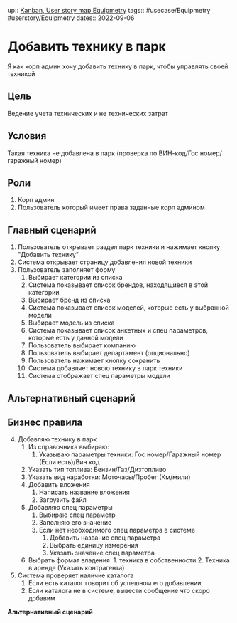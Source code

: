 up:: [Kanban, User story map Equipmetry](../Kanban,%20User%20story%20map%20Equipmetry.md)
tags:: #usecase/Equipmetry #userstory/Equipmetry 
dates:: 2022-09-06

# Добавить технику в парк

Я как корп админ хочу добавить технику в парк, чтобы управлять своей техникой

## Цель
Ведение учета технических и не технических затрат

## Условия
Такая техника не добавлена в парк (проверка по ВИН-код/Гос номер/гаражный номер)

## Роли
1.  Корп админ
2.  Пользователь который имеет права заданные корп админом


## Главный сценарий
1.  Пользователь открывает раздел парк техники и нажимает кнопку "Добавить технику"
2. Система открывает страницу добавления новой техники
3. Пользователь заполняет форму
	1. Выбирает категории из списка
	2. Система показывает список брендов, находящиеся в этой категории
	3. Выбирает бренд из списка
	4. Система показывает список моделей, которые есть у выбранной модели
	5. Выбирает модель из списка
	6. Система показывает список анкетных и спец параметров, которые есть у данной модели
	7. Пользователь выбирает компанию
	8. Пользователь выбирает департамент (опционально)
	9. Пользователь нажимает кнопку сохранить
	10. Система добавляет новою технику в парк техники
	11. Система отображает спец параметры модели

## Альтернативный сценарий

## Бизнес правила















4.  Добавляю технику в парк
	1.  Из справочника выбираю:  
    	1.  Указываю параметры техники: Гос номер/Гаражный номер (Если есть)/Вин код
 	   2. Указать тип топлива: Бензин/Газ/Дизтопливо
 	   3. Указать вид наработки: Моточасы/Пробег (Км/мили)
	2.  Добавить вложения
		1.  Написать название вложения
		2.  Загрузить файл
	3.  Добавляю спец параметры
		1.  Выбираю спец параметр
		2.  Заполняю его значение
		3.  Если нет необходимого спец параметра в системе
			1.  Добавить название спец параметра
			2.  Выбрать единицу измерения
			3.  Указать значение спец параметра
	4.  Выбрать формат владения 
			1.  техника в собственности
			2.  Техника в аренде (Указать контрагента)
5.  Система проверяет наличие каталога
	1.  Если есть каталог говорит об успешном его добавлении
	2.  Если каталога не в системе, вывести сообщение что скоро добавим

**Альтернативный сценарий**

